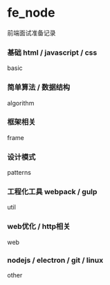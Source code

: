 # fe_node
前端面试准备记录

### 基础 html / javascript / css
basic

### 简单算法 / 数据结构
algorithm

### 框架相关
frame

### 设计模式
patterns

### 工程化工具 webpack / gulp
util

### web优化 / http相关
web

### nodejs / electron / git / linux
other
